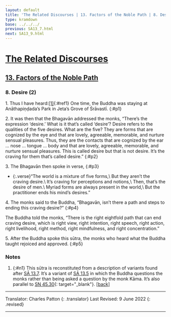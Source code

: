 ```yaml
---
layout: default
title: 'The Related Discourses | 13. Factors of the Noble Path | 8. Desire (2)'
type: kramdown
base: ../../../
previous: SA13_7.html
next: SA13_9.html
---
```


# [The Related Discourses](../index.html)
## [13. Factors of the Noble Path](index.html)
### 8. Desire (2)

1\. Thus I have heard:[\[1\]](#n1){:#ref1} One time, the Buddha was staying at Anāthapiṇḍada’s Park in Jeta’s Grove of Śrāvastī.
{:#p1}

2\. It was then that the Bhagavān addressed the monks, “There’s the expression ‘desire.’ What is it that’s called ‘desire’? Desire refers to the qualities of the five desires. What are the five? They are forms that are cognized by the eye and that are lovely, agreeable, memorable, and nurture sensual pleasures. Thus, they are the contacts that are cognized by the ear … nose … tongue … body and that are lovely, agreeable, memorable, and nurture sensual pleasures. This is called desire but that is not desire. It’s the craving for them that’s called desire.”
{:#p2}

3\. The Bhagavān then spoke in verse,
{:#p3}

* {:.verse}“The world is a mixture of five forms,\\
But they aren’t the craving desire.\\
It’s craving for perceptions and notions,\\
Then, that’s the desire of men.\\
Myriad forms are always present in the world,\\
But the practitioner ends his mind’s desires.”

4\. The monks said to the Buddha, “Bhagavān, isn’t there a path and steps to ending this craving desire?”
{:#p4}

The Buddha told the monks, “There is the right eightfold path that can end craving desire, which is right view, right intention, right speech, right action, right livelihood, right method, right mindfulness, and right concentration.”

5\. After the Buddha spoke this sūtra, the monks who heard what the Buddha taught rejoiced and approved.
{:#p5}

### Notes
1. {:#n1} This sūtra is reconstituted from a description of variants found after [SĀ 13.7](SA13_7.html). It’s a variant of [SĀ 13.5](SA13_5.html) in which the Buddha questions the monks rather than being asked a question by the monk Kāma. It’s also parallel to [SN 45.30](https://suttacentral.net/sn45.30){: target="_blank"}. [\[back\]](#ref1)

---

Translator: Charles Patton
{: .translator}
Last Revised: 9 June 2022
{: .revised}

---